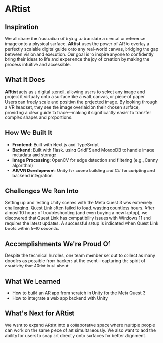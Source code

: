 # ARtist

## Inspiration
We all share the frustration of trying to translate a mental or reference image onto a physical surface. **ARtist** uses the power of AR to overlay a perfectly scalable digital guide onto any real-world canvas, bridging the gap between vision and execution. Our goal is to inspire anyone to confidently bring their ideas to life and experience the joy of creation by making the process intuitive and accessible.

## What It Does
**ARtist** acts as a digital stencil, allowing users to select any image and project it virtually onto a surface like a wall, canvas, or piece of paper. Users can freely scale and position the projected image. By looking through a VR headset, they see the image overlaid on their chosen surface, providing a clear guide to trace—making it significantly easier to transfer complex shapes and proportions.

## How We Built It
- **Frontend**: Built with Next.js and TypeScript
- **Backend**: Built with Flask, using GridFS and MongoDB to handle image metadata and storage
- **Image Processing**: OpenCV for edge detection and filtering (e.g., Canny algorithm)
- **AR/VR Development**: Unity for scene building and C# for scripting and backend integration

## Challenges We Ran Into
Setting up and testing Unity scenes with the Meta Quest 3 was extremely challenging. Quest Link often failed to load, wasting countless hours. After almost 10 hours of troubleshooting (and even buying a new laptop), we discovered that Quest Link has compatibility issues with Windows 11 and requires the latest updates. A successful setup is indicated when Quest Link boots within 5–10 seconds.

## Accomplishments We're Proud Of
Despite the technical hurdles, one team member set out to collect as many doodles as possible from hackers at the event—capturing the spirit of creativity that ARtist is all about.

## What We Learned
- How to build an AR app from scratch in Unity for the Meta Quest 3
- How to integrate a web app backend with Unity

## What's Next for ARtist
We want to expand ARtist into a collaborative space where multiple people can work on the same piece of art simultaneously. We also want to add the ability for users to snap art directly onto surfaces for better alignment.
